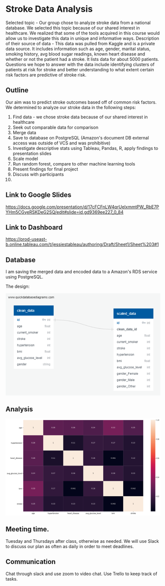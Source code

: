 # Stroke Data Analysis
Selected topic - Our group chose to analyze stroke data from a national database. We selected this topic because of our shared interest in healthcare. We realized that some of the tools acquired in this course would allow us to investigate this data in unique and informative ways. 
Description of their source of data - This data was pulled from Kaggle and is a private data source. It includes information such as age, gender, marital status, smoking history, avg blood sugar readings, known heart disease and whether or not the patient had a stroke. It lists data for about 5000 patients.
Questions we hope to answer with the data include identifying clusters of patients at risk for stroke and better understanding to what extent certain risk factors are predictive of stroke risk.

## Outline
Our aim was to predict stroke outcomes based off of common risk factors. 
We determined to analyze our stroke data in the following steps:

1.  Find data - we chose stroke data because of our shared interest in healthcare
2.  Seek out comparable data for comparison
3.  Merge data
4.  Save to database on PostgreSQL (Amazon's document DB external access was outside of VCS and was prohibitive)
5.  Investigate descriptive stats using Tableau, Pandas, R, apply findings to presentation slides
6.  Scale model
7.  Run random forest, compare to other machine learning tools
8.  Present findings for final project
9.  Discuss with participants
10. 
## Link to Google Slides
https://docs.google.com/presentation/d/17cFCFnLW4qrUeIxmmtPW_RbE7PYHm5CGyeRSKDeG2SQ/edit#slide=id.gd9369ee227_0_84


## Link to Dashboard
https://prod-useast-b.online.tableau.com/t/jessiestableau/authoring/Draft/Sheet1/Sheet%203#1 


## Database
I am saving the merged data and encoded data to a Amazon's RDS service using PostgreSQL.

The design:

![](resources/images/db_ERD.png)

## Analysis
![](https://github.com/mattdharmon/stroke_data_analysis/blob/abby/resources/images/correlation_graph.png)

## Meeting time.
Tuesday and Thursdays after class, otherwise as needed. We will use Slack to discuss our plan as often as daily in order to meet deadlines. 

## Communication
Chat through slack and use zoom to video chat. Use Trello to keep track of tasks.

